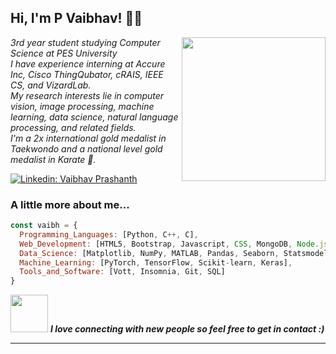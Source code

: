 <h2> Hi, I'm P Vaibhav! 👨‍💻 </h2>
<img align='right' src="https://media.giphy.com/media/qgQUggAC3Pfv687qPC/giphy.gif" width="230">
<p><em>3rd year student studying Computer Science at PES University</br> 
I have experience interning at Accure Inc, Cisco ThingQubator, cRAIS, IEEE CS, and VizardLab.</br> 
My research interests lie in computer vision, image processing, machine learning, data science, natural language processing, and related fields.</br> 
I'm a 2x international gold medalist in Taekwondo and a national level gold medalist in Karate 🥋.</br> 
</em></p>

[![Linkedin: Vaibhav Prashanth](https://img.shields.io/badge/-vaibhavprashanth-blue?style=flat-square&logo=Linkedin&logoColor=white&link=https://www.linkedin.com/in/vaibhav-prashanth-2a33731b1/https://www.linkedin.com/in/thaianebraga/)](https://www.linkedin.com/in/vaibhav-prashanth-2a33731b1/)


<h3>A little more about me... </h3>

```javascript
const vaibh = {
  Programming_Languages: [Python, C++, C],
  Web_Development: [HTML5, Bootstrap, Javascript, CSS, MongoDB, Node.js, React.js, Expressjs, Aframe, AR.js, Flask],
  Data_Science: [Matplotlib, NumPy, MATLAB, Pandas, Seaborn, Statsmodels.api],
  Machine_Learning: [PyTorch, TensorFlow, Scikit-learn, Keras],
  Tools_and_Software: [Vott, Insomnia, Git, SQL]
}
```

<img src="https://media.giphy.com/media/LnQjpWaON8nhr21vNW/giphy.gif" width="60"> <em><b>I love connecting with new people so feel free to get in contact :)</em>

---
